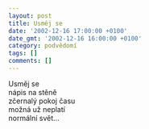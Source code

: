 ```yaml
---
layout: post
title: Usměj se
date: '2002-12-16 17:00:00 +0100'
date_gmt: '2002-12-16 16:00:00 +0100'
category: podvědomí
tags: []
comments: []
---
```


<p>Usměj se<br>nápis na stěně<br>zčernalý pokoj času<br>možná už neplatí<br>normální svět...</p>

